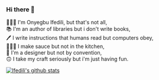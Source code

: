 ### Hi there 👋

🤵🏽‍♂️  I'm Onyegbu Ifedili, but that's not all,  
📚   I'm an author of libraries but i don't write books,  
🖊   I write instructions that humans read but computers obey,  
👨🏽‍🍳   I make sauce but not in the kitchen,  
🎨   I'm a designer but not by convention,  
🙃   I take my craft seriously but i'm just having fun.

[![Ifedili's github stats](https://github-readme-stats.vercel.app/api?username=saucecodee&count_private=true&show_icons=true&theme=algolia)](https://github.com/murewaashiru/github-readme-stats)
